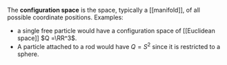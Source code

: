 The **configuration space** is the space, typically a [[manifold]], of all possible coordinate positions. Examples:

* a single free particle would have a configuration space of [[Euclidean space]] $Q =\RR^3$. 
* A particle attached to a rod would have $Q=S^2$ since it is restricted to a sphere.